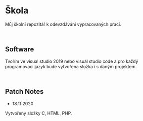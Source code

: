 # Škola

Můj školní repozitář k odevzdávání vypracovaných prací.

<br />

## Software

Tvořím ve visual studio 2019 nebo visual studio code a pro každý programovací jazyk bude vytvořena složka i s daným projektem.

<br />

## Patch Notes

- 18.11.2020 

Vytvořeny složky C, HTML, PHP.